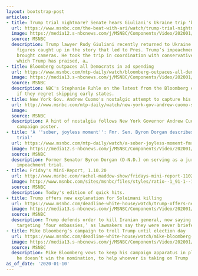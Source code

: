 ```yaml
---
layout: bootstrap-post
articles:
- title: Trump trial nightmare? Senate hears Giuliani's Ukraine trip 'baggage'
  url: https://www.msnbc.com/the-beat-with-ari/watch/trump-trial-nightmare-senate-hears-giuliani-s-ukraine-trip-baggage-76456517815
  image: https://media12.s-nbcnews.com/j/MSNBC/Components/Video/202001/n_ari_rudy_200110_1920x1080.nbcnews-fp-1200-630.jpg
  source: MSNBC
  description: Trump lawyer Rudy Giuliani recently returned to Ukraine to meet with
    figures caught up in the story that led to Pres. Trump’s impeachment — and Giuliani
    brought cameras. He took the trip in coordination with conservative outlet OAN,
    which Trump has praised, a…
- title: Bloomberg outpaces all Democrats in ad spending
  url: https://www.msnbc.com/mtp-daily/watch/bloomberg-outpaces-all-democrats-in-ad-spending-76452933918
  image: https://media13.s-nbcnews.com/j/MSNBC/Components/Video/202001/n_mtpd_clip_bloomberg_200110_1920x1080.nbcnews-fp-1200-630.jpg
  source: MSNBC
  description: NBC's Stephanie Ruhle on the latest from the Bloomberg campaign and
    if they regret skipping early states.
- title: New York Gov. Andrew Cuomo's nostalgic attempt to capture his...
  url: http://www.msnbc.com/mtp-daily/watch/new-york-gov-andrew-cuomo-s-nostalgic-attempt-to-capture-his-2020-agenda-76452421810
  image: 
  source: MSNBC
  description: A hint of nostalgia follows New York Governor Andrew Cuomo’s latest
    campaign poster.
- title: 'A ''sober, joyless moment'': Fmr. Sen. Byron Dorgan describes Clinton impeachment
    trial'
  url: https://www.msnbc.com/mtp-daily/watch/a-sober-joyless-moment-fmr-sen-byron-dorgan-describes-clinton-impeachment-trial-76451909919
  image: https://media12.s-nbcnews.com/j/MSNBC/Components/Video/202001/n_mtpd_clip_Dorgan_200110_1920x1080.nbcnews-fp-1200-630.jpg
  source: MSNBC
  description: Former Senator Byron Dorgan (D-N.D.) on serving as a juror in the Clinton
    impeachment trial.
- title: Friday's Mini-Report, 1.10.20
  url: http://www.msnbc.com/rachel-maddow-show/fridays-mini-report-11020
  image: http://www.msnbc.com/sites/msnbc/files/styles/ratio--1_91-1--1200x630/public/maddow_theminireport_general.png?itok=yLUr4wsw
  source: MSNBC
  description: Today's edition of quick hits.
- title: Trump offers new explanation for Soleimani killing
  url: https://www.msnbc.com/deadline-white-house/watch/trump-offers-new-explanation-for-soleimani-killing-76450885746
  image: https://media13.s-nbcnews.com/j/MSNBC/Components/Video/202001/n_wh_deadline_iran_200110_1920x1080.nbcnews-fp-1200-630.jpg
  source: MSNBC
  description: Trump defends order to kill Iranian general, now saying Soleimani was
    targeting ‘four embassies,’ as lawmakers say they were never briefed on that intel
- title: Mike Bloomberg’s campaign to troll Trump until election day
  url: https://www.msnbc.com/deadline-white-house/watch/mike-bloomberg-s-campaign-to-troll-trump-until-election-day-76448325871
  image: https://media13.s-nbcnews.com/j/MSNBC/Components/Video/202001/n_wh_deadline_bloomberg_200110_1920x1080.nbcnews-fp-1200-630.jpg
  source: MSNBC
  description: Mike Bloomberg vows to keep his campaign apparatus in place even if
    he doesn’t win the nomination, to help whoever is taking on Trump
as_of_date: '2020-01-10'
---
```


